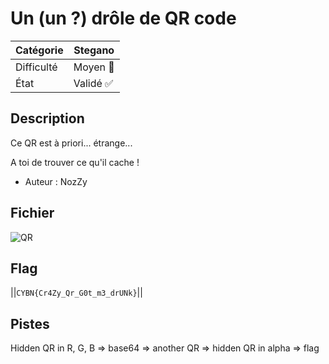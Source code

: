 # Un (un ?) drôle de QR code

| Catégorie  | Stegano  |
|------------|----------|
| Difficulté | Moyen 🙂 |
| État       | Validé ✅ |
## Description

Ce QR est à priori... étrange...

A toi de trouver ce qu'il cache !

- Auteur : NozZy

## Fichier
![QR](QR.png)

## Flag
||`CYBN{Cr4Zy_Qr_G0t_m3_drUNk}`||

## Pistes
Hidden QR in R, G, B => base64 => another QR => hidden QR in alpha => flag